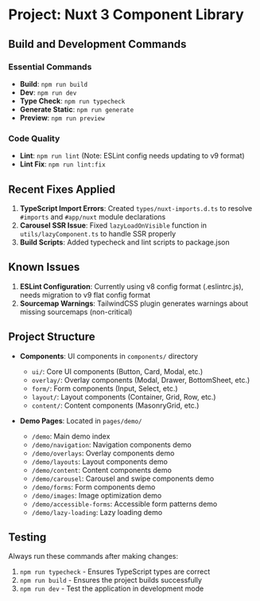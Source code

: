 # Project: Nuxt 3 Component Library

## Build and Development Commands

### Essential Commands
- **Build**: `npm run build`
- **Dev**: `npm run dev`
- **Type Check**: `npm run typecheck`
- **Generate Static**: `npm run generate`
- **Preview**: `npm run preview`

### Code Quality
- **Lint**: `npm run lint` (Note: ESLint config needs updating to v9 format)
- **Lint Fix**: `npm run lint:fix`

## Recent Fixes Applied

1. **TypeScript Import Errors**: Created `types/nuxt-imports.d.ts` to resolve `#imports` and `#app/nuxt` module declarations
2. **Carousel SSR Issue**: Fixed `lazyLoadOnVisible` function in `utils/lazyComponent.ts` to handle SSR properly
3. **Build Scripts**: Added typecheck and lint scripts to package.json

## Known Issues

1. **ESLint Configuration**: Currently using v8 config format (.eslintrc.js), needs migration to v9 flat config format
2. **Sourcemap Warnings**: TailwindCSS plugin generates warnings about missing sourcemaps (non-critical)

## Project Structure

- **Components**: UI components in `components/` directory
  - `ui/`: Core UI components (Button, Card, Modal, etc.)
  - `overlay/`: Overlay components (Modal, Drawer, BottomSheet, etc.)
  - `form/`: Form components (Input, Select, etc.)
  - `layout/`: Layout components (Container, Grid, Row, etc.)
  - `content/`: Content components (MasonryGrid, etc.)

- **Demo Pages**: Located in `pages/demo/`
  - `/demo`: Main demo index
  - `/demo/navigation`: Navigation components demo
  - `/demo/overlays`: Overlay components demo
  - `/demo/layouts`: Layout components demo
  - `/demo/content`: Content components demo
  - `/demo/carousel`: Carousel and swipe components demo
  - `/demo/forms`: Form components demo
  - `/demo/images`: Image optimization demo
  - `/demo/accessible-forms`: Accessible form patterns demo
  - `/demo/lazy-loading`: Lazy loading demo

## Testing

Always run these commands after making changes:
1. `npm run typecheck` - Ensures TypeScript types are correct
2. `npm run build` - Ensures the project builds successfully
3. `npm run dev` - Test the application in development mode